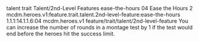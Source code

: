 <ability>
  <metadata>
    <class>talent</class>
    <feature_type>trait</feature_type>
    <file_dpath>Talent/2nd-Level Features</file_dpath>
    <item_id>ease-the-hours</item_id>
    <item_index>04</item_index>
    <item_name>Ease the Hours</item_name>
    <level>2</level>
    <scc>mcdm.heroes.v1:feature.trait.talent.2nd-level-feature:ease-the-hours</scc>
    <scdc>1.1.1:14.1.1.6:04</scdc>
    <source>mcdm.heroes.v1</source>
    <type>feature/trait/talent/2nd-level-feature</type>
  </metadata>
  <effects>
    <effect type="mundane">You can increase the number of rounds in a montage test by 1 if the test would end before the heroes hit the success limit.</effect>
  </effects>
</ability>
